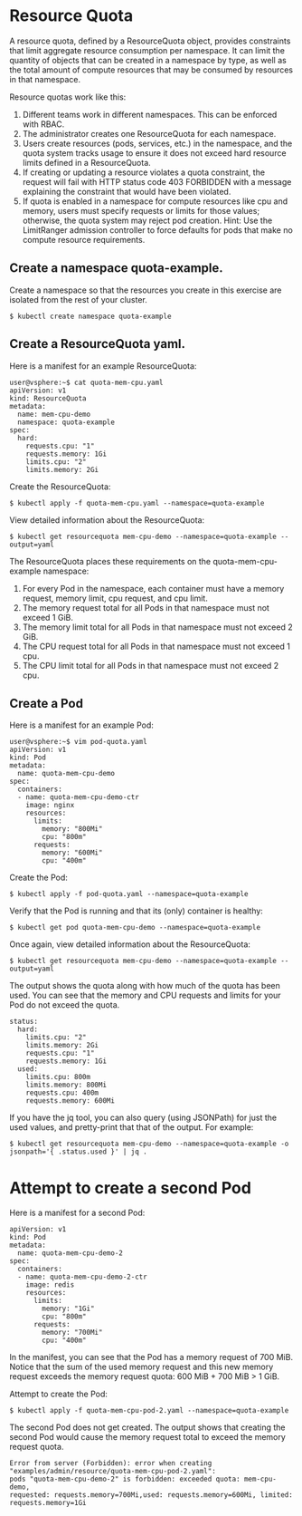 # Resource Quota 

A resource quota, defined by a ResourceQuota object, provides constraints that limit aggregate resource consumption per namespace. It can limit the quantity of objects that can be created in a namespace by type, as well as the total amount of compute resources that may be consumed by resources in that namespace.

Resource quotas work like this:

1. Different teams work in different namespaces. This can be enforced with RBAC.
1. The administrator creates one ResourceQuota for each namespace.
1. Users create resources (pods, services, etc.) in the namespace, and the quota system tracks usage to ensure it does not exceed hard resource limits defined in a ResourceQuota.
1. If creating or updating a resource violates a quota constraint, the request will fail with HTTP status code 403 FORBIDDEN with a message explaining the constraint that would have been violated.
1. If quota is enabled in a namespace for compute resources like cpu and memory, users must specify requests or limits for those values; otherwise, the quota system may reject pod creation. Hint: Use the LimitRanger admission controller to force defaults for pods that make no compute resource requirements.
    

## Create a namespace quota-example.

Create a namespace so that the resources you create in this exercise are isolated from the rest of your cluster.

    $ kubectl create namespace quota-example

## Create a ResourceQuota yaml.

Here is a manifest for an example ResourceQuota:
     
    user@vsphere:~$ cat quota-mem-cpu.yaml
    apiVersion: v1
    kind: ResourceQuota
    metadata:
      name: mem-cpu-demo 
      namespace: quota-example
    spec:
      hard:
        requests.cpu: "1"
        requests.memory: 1Gi
        limits.cpu: "2"
        limits.memory: 2Gi


Create the ResourceQuota:

    $ kubectl apply -f quota-mem-cpu.yaml --namespace=quota-example

View detailed information about the ResourceQuota:

    $ kubectl get resourcequota mem-cpu-demo --namespace=quota-example --output=yaml

The ResourceQuota places these requirements on the quota-mem-cpu-example namespace:

1. For every Pod in the namespace, each container must have a memory request, memory limit, cpu request, and cpu limit.
1. The memory request total for all Pods in that namespace must not exceed 1 GiB.
1. The memory limit total for all Pods in that namespace must not exceed 2 GiB.
1. The CPU request total for all Pods in that namespace must not exceed 1 cpu.
1. The CPU limit total for all Pods in that namespace must not exceed 2 cpu.

## Create a Pod

Here is a manifest for an example Pod:

    user@vsphere:~$ vim pod-quota.yaml
    apiVersion: v1
    kind: Pod
    metadata:
      name: quota-mem-cpu-demo
    spec:
      containers:
      - name: quota-mem-cpu-demo-ctr
        image: nginx
        resources:
          limits:
            memory: "800Mi"
            cpu: "800m"
          requests:
            memory: "600Mi"
            cpu: "400m"

Create the Pod:

    $ kubectl apply -f pod-quota.yaml --namespace=quota-example

Verify that the Pod is running and that its (only) container is healthy:

    $ kubectl get pod quota-mem-cpu-demo --namespace=quota-example

Once again, view detailed information about the ResourceQuota:

    $ kubectl get resourcequota mem-cpu-demo --namespace=quota-example --output=yaml

The output shows the quota along with how much of the quota has been used. You can see that the memory and CPU requests and limits for your Pod do not exceed the quota.

    status:
      hard:
        limits.cpu: "2"
        limits.memory: 2Gi
        requests.cpu: "1"
        requests.memory: 1Gi
      used:
        limits.cpu: 800m
        limits.memory: 800Mi
        requests.cpu: 400m
        requests.memory: 600Mi

If you have the jq tool, you can also query (using JSONPath) for just the used values, and pretty-print that that of the output. For example:

    $ kubectl get resourcequota mem-cpu-demo --namespace=quota-example -o jsonpath='{ .status.used }' | jq .
    
# Attempt to create a second Pod
Here is a manifest for a second Pod:

    apiVersion: v1
    kind: Pod
    metadata:
      name: quota-mem-cpu-demo-2
    spec:
      containers:
      - name: quota-mem-cpu-demo-2-ctr
        image: redis
        resources:
          limits:
            memory: "1Gi"
            cpu: "800m"
          requests:
            memory: "700Mi"
            cpu: "400m"
    
In the manifest, you can see that the Pod has a memory request of 700 MiB. Notice that the sum of the used memory request and this new memory request exceeds the memory request quota: 600 MiB + 700 MiB > 1 GiB.

Attempt to create the Pod:

    $ kubectl apply -f quota-mem-cpu-pod-2.yaml --namespace=quota-example

The second Pod does not get created. The output shows that creating the second Pod would cause the memory request total to exceed the memory request quota.

    Error from server (Forbidden): error when creating "examples/admin/resource/quota-mem-cpu-pod-2.yaml":
    pods "quota-mem-cpu-demo-2" is forbidden: exceeded quota: mem-cpu-demo,
    requested: requests.memory=700Mi,used: requests.memory=600Mi, limited: requests.memory=1Gi

